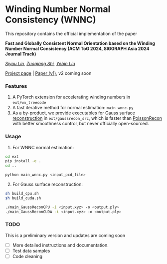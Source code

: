 # Winding Number Normal Consistency (WNNC)

This repository contains the official implementation of the paper

**Fast and Globally Consistent Normal Orientation based on the Winding Number Normal Consistency (ACM ToG 2024, SIGGRAPH Asia 2024 Journal Track)**

*[Siyou Lin](https://jsnln.github.io/), [Zuoqiang Shi](https://shizqi.github.io/), [Yebin Liu](http://liuyebin.com/)*

[Project page](https://jsnln.github.io/wnnc/index.html) | [Paper (v1)](https://arxiv.org/abs/2405.16634), v2 coming soon

### Features

1. A PyTorch extension for accelerating winding numbers in `ext/wn_treecode`
2. A fast iterative method for normal estimation: `main_wnnc.py`
3. As a by-product, we provide executables for [Gauss surface reconstruction](https://dl.acm.org/doi/10.1145/3233984) in `ext/gaussrecon_src`, which is faster than [PoissonRecon](https://github.com/mkazhdan/PoissonRecon) with better smoothness control, but never officially open-sourced.

### Usage

1. For WNNC normal estimation:
```bash
cd ext
pip install -e .
cd ..

python main_wnnc.py <input_pcd_file>
```

2. For Gauss surface reconstruction:
```bash
sh build_cpu.sh
sh build_cuda.sh

./main_GaussReconCPU -i <input.xyz> -o <output.ply>
./main_GaussReconCUDA -i <input.xyz> -o <output.ply>
```

### TODO

This is a preliminary version and updates are coming soon

- [ ] More detailed instructions and documentation.
- [ ] Test data samples
- [ ] Code cleaning
